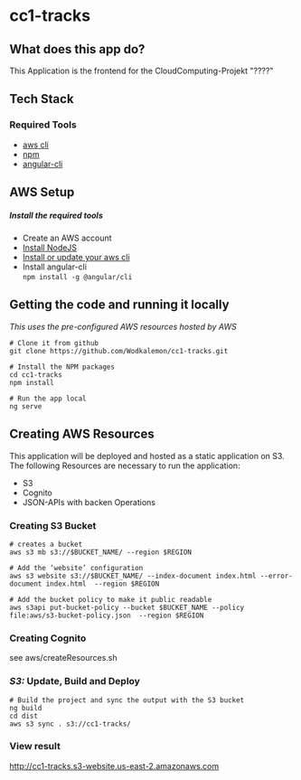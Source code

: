 cc1-tracks
===================================================

## What does this app do?
This Application is the frontend for the CloudComputing-Projekt "????"

## Tech Stack
### Required Tools
* [aws cli](http://docs.aws.amazon.com/cli/latest/userguide/installing.html)
* [npm](https://www.npmjs.com/)
* [angular-cli](https://github.com/angular/angular-cli)


## AWS Setup
##### Install the required tools
* Create an AWS account
* [Install NodeJS](https://nodejs.org/en/download/)
* [Install or update your aws cli](http://docs.aws.amazon.com/cli/latest/userguide/installing.html) 
* Install angular-cli </br>
   ``npm install -g @angular/cli``


## Getting the code and running it locally
_This uses the pre-configured AWS resources hosted by AWS_

```
# Clone it from github
git clone https://github.com/Wodkalemon/cc1-tracks.git
```
```
# Install the NPM packages
cd cc1-tracks
npm install
```
```
# Run the app local
ng serve
```

## Creating AWS Resources
This application will be deployed and hosted as a static application on S3.
The following Resources are necessary to run the application:
* S3
* Cognito
* JSON-APIs with backen Operations

### Creating S3 Bucket
```
# creates a bucket
aws s3 mb s3://$BUCKET_NAME/ --region $REGION

# Add the ‘website’ configuration
aws s3 website s3://$BUCKET_NAME/ --index-document index.html --error-document index.html  --region $REGION

# Add the bucket policy to make it public readable
aws s3api put-bucket-policy --bucket $BUCKET_NAME --policy file:aws/s3-bucket-policy.json  --region $REGION
```

### Creating Cognito
see aws/createResources.sh

### _S3:_ Update, Build and Deploy
```
# Build the project and sync the output with the S3 bucket
ng build
cd dist
aws s3 sync . s3://cc1-tracks/
```
### View result
http://cc1-tracks.s3-website.us-east-2.amazonaws.com
